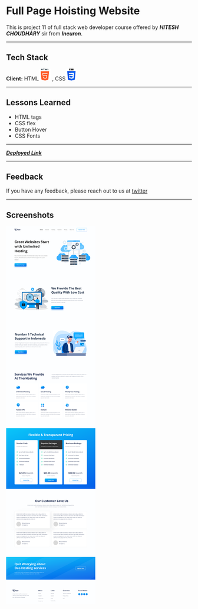 
# Full Page Hoisting Website 

This is project 11 of full stack web developer course offered by ***HITESH CHOUDHARY***
sir from ***Ineuron***.
***
## Tech Stack

**Client:** HTML![html](/images/html.png) , CSS![css](/images/css.png)

***


## Lessons Learned

- HTML tags
- CSS flex
- Button Hover
- CSS Fonts
***
***[Deployed Link](https://project11-fsjd.netlify.app/)***
***
## Feedback

If you have any feedback, please reach out to us at [twitter](https://twitter.com/codewithchetan)
***

## Screenshots

![App Screenshot](/11.png)

